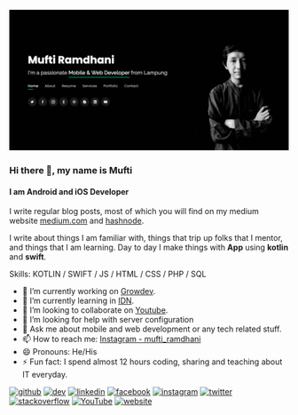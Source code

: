 ![I am Android and iOS Developer](https://github.com/muftiramdhani25/muftiramdhani25/blob/main/img/bg.png)

### Hi there 👋, my name is Mufti
#### I am Android and iOS Developer

I write regular blog posts, most of which you will find on my medium website [medium.com](https://medium.com/@muftiramdhani25) and [hashnode](https://mufti.hashnode.dev/).

I write about things I am familiar with, things that trip up folks that I mentor, and things that I am learning.  Day to day I make things with **App** using **kotlin** and **swift**. 

Skills: KOTLIN / SWIFT / JS / HTML / CSS / PHP / SQL

- 🔭 I’m currently working on [Growdev](growdev.net). 
- 🌱 I’m currently learning in [IDN](https://idn.sch.id/). 
- 👯 I’m looking to collaborate on [Youtube](https://www.youtube.com/channel/UCX-j3pRXjMEjuuGjFl8ZsCA?view_as=subscriber). 
- 🤔 I’m looking for help with server configuration 
- 💬 Ask me about mobile and web development or any tech related stuff. 
- 📫 How to reach me: [Instagram - mufti_ramdhani](https://www.instagram.com/mufti_ramdhani/) 
- 😄 Pronouns: He/His 
- ⚡ Fun fact: I spend almost 12 hours coding, sharing and teaching about IT everyday. 


[<img src='https://cdn.jsdelivr.net/npm/simple-icons@3.0.1/icons/github.svg' alt='github' height='20'>](https://github.com/https://github.com/muftiramdhani25)  [<img src='https://cdn.jsdelivr.net/npm/simple-icons@3.0.1/icons/dev-dot-to.svg' alt='dev' height='20'>](https://dev.to/https://dev.to/boymufti)  [<img src='https://cdn.jsdelivr.net/npm/simple-icons@3.0.1/icons/linkedin.svg' alt='linkedin' height='20'>](https://www.linkedin.com/in/https://www.linkedin.com/in/muftiramdhani//)  [<img src='https://cdn.jsdelivr.net/npm/simple-icons@3.0.1/icons/facebook.svg' alt='facebook' height='20'>](https://www.facebook.com/https://www.facebook.com/muftiramdhani/)  [<img src='https://cdn.jsdelivr.net/npm/simple-icons@3.0.1/icons/instagram.svg' alt='instagram' height='20'>](https://www.instagram.com/https://www.instagram.com/mufti_ramdhani//)  [<img src='https://cdn.jsdelivr.net/npm/simple-icons@3.0.1/icons/twitter.svg' alt='twitter' height='20'>](https://twitter.com/https://twitter.com/muftiramdhani25)  [<img src='https://cdn.jsdelivr.net/npm/simple-icons@3.0.1/icons/stackoverflow.svg' alt='stackoverflow' height='20'>](https://stackoverflow.com/users/https://stackoverflow.com/story/mufti)  [<img src='https://cdn.jsdelivr.net/npm/simple-icons@3.0.1/icons/youtube.svg' alt='YouTube' height='20'>](https://www.youtube.com/channel/https://www.youtube.com/channel/UCX-j3pRXjMEjuuGjFl8ZsCA?view_as=subscriber)  [<img src='https://cdn.jsdelivr.net/npm/simple-icons@3.0.1/icons/icloud.svg' alt='website' height='20'>](https://mufti-ramdhani.web.app/)  

